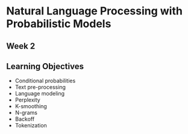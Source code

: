 # Natural Language Processing with Probabilistic Models

## Week 2

## Learning Objectives

* Conditional probabilities
* Text pre-processing
* Language modeling
* Perplexity
* K-smoothing
* N-grams
* Backoff
* Tokenization
